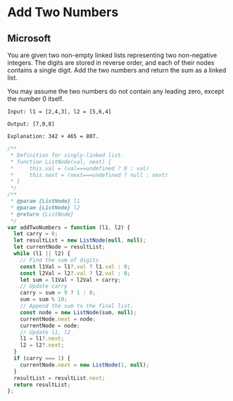 # Add Two Numbers

## Microsoft

You are given two non-empty linked lists representing two non-negative integers. The digits are stored in reverse order, and each of their nodes contains a single digit. Add the two numbers and return the sum as a linked list.

You may assume the two numbers do not contain any leading zero, except the number 0 itself.

```
Input: l1 = [2,4,3], l2 = [5,6,4]

Output: [7,0,8]

Explanation: 342 + 465 = 807.
```

```js
/**
 * Definition for singly-linked list.
 * function ListNode(val, next) {
 *     this.val = (val===undefined ? 0 : val)
 *     this.next = (next===undefined ? null : next)
 * }
 */
/**
 * @param {ListNode} l1
 * @param {ListNode} l2
 * @return {ListNode}
 */
var addTwoNumbers = function (l1, l2) {
  let carry = 0;
  let resultList = new ListNode(null, null);
  let currentNode = resultList;
  while (l1 || l2) {
    // Find the sum of digits
    const l1Val = l1?.val ? l1.val : 0;
    const l2Val = l2?.val ? l2.val : 0;
    let sum = l1Val + l2Val + carry;
    // Update carry
    carry = sum > 9 ? 1 : 0;
    sum = sum % 10;
    // Append the sum to the final list.
    const node = new ListNode(sum, null);
    currentNode.next = node;
    currentNode = node;
    // Update l1, l2
    l1 = l1?.next;
    l2 = l2?.next;
  }
  if (carry === 1) {
    currentNode.next = new ListNode(1, null);
  }
  resultList = resultList.next;
  return resultList;
};
```
